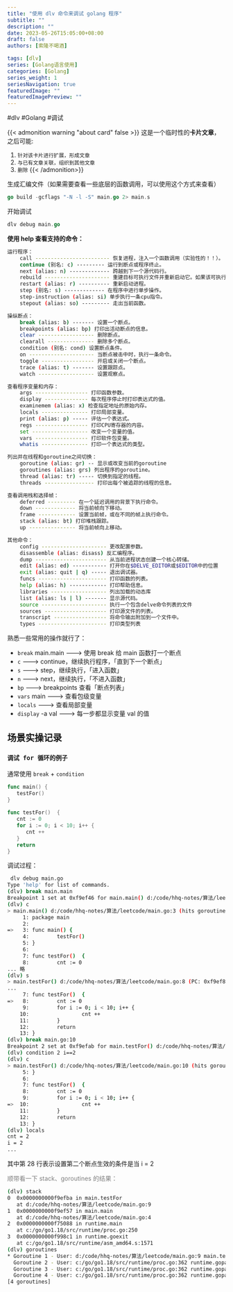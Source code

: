 ```yaml
---
title: "使用 dlv 命令来调试 golang 程序"
subtitle: ""
description: ""
date: 2023-05-26T15:05:00+08:00
draft: false
authors: [索隆不喝酒]

tags: [dlv]
series: [Golang语言使用]
categories: [Golang]
series_weight: 1
seriesNavigation: true
featuredImage: ""
featuredImagePreview: ""
---
```

<!--more-->
#dlv #Golang #调试

{{< admonition warning "about card" false >}}
这是一个临时性的**卡片文章**，之后可能:
1. `针对该卡片进行扩展，形成文章`
2. `与已有文章关联，组织到其他文章`
3. `删除`
{{< /admonition>}}


生成汇编文件（如果需要查看一些底层的函数调用，可以使用这个方式来查看）
```go
go build -gcflags "-N -l -S" main.go 2> main.s
```

开始调试
```go
dlv debug main.go
```

**使用 help 查看支持的命令：**
```sh
运行程序：
    call ------------------------ 恢复进程，注入一个函数调用（实验性的！！）。
    continue (别名: c) --------- 运行到断点或程序终止。
    next (alias: n) ------------- 跨越到下一个源代码行。
    rebuild --------------------- 重建目标可执行文件并重新启动它。如果该可执行文件不是由delve构建的，它就不起作用。
    restart (alias: r) ---------- 重新启动进程。
    step (别名: s) ------------- 在程序中进行单步操作。
    step-instruction (alias: si) 单步执行一条cpu指令。
    stepout (alias: so) --------- 走出当前函数。

操纵断点：
    break (alias: b) ------- 设置一个断点。
    breakpoints (alias: bp) 打印出活动断点的信息。
    clear ------------------ 删除断点。
    clearall --------------- 删除多个断点。
    condition (别名: cond) 设置断点条件。
    on --------------------- 当断点被击中时，执行一条命令。
    toggle ----------------- 开启或关闭一个断点。
    trace (alias: t) ------- 设置跟踪点。
    watch ------------------ 设置观察点。

查看程序变量和内存：
    args ----------------- 打印函数参数。
    display -------------- 每次程序停止时打印表达式的值。
    examinemem (alias: x) 检查指定地址的原始内存。
    locals --------------- 打印局部变量。
    print (alias: p) ----- 评估一个表达式。
    regs ----------------- 打印CPU寄存器的内容。
    set ------------------ 改变一个变量的值。
    vars ----------------- 打印软件包变量。
    whatis --------------- 打印一个表达式的类型。

列出并在线程和goroutine之间切换：
    goroutine (alias: gr) -- 显示或改变当前的goroutine
    goroutines (alias: grs) 列出程序的goroutine。
    thread (alias: tr) ----- 切换到指定的线程。
    threads ---------------- 打印出每个被追踪的线程的信息。

查看调用栈和选择帧：
    deferred --------- 在一个延迟调用的背景下执行命令。
    down ------------- 将当前帧向下移动。
    frame ------------ 设置当前帧，或在不同的帧上执行命令。
    stack (alias: bt) 打印堆栈跟踪。
    up --------------- 将当前帧向上移动。

其他命令：
    config --------------------- 更改配置参数。
    disassemble (alias: disass) 反汇编程序。
    dump ----------------------- 从当前进程状态创建一个核心转储。
    edit (alias: ed) ----------- 打开你在$DELVE_EDITOR或$EDITOR中的位置
    exit (alias: quit | q) ----- 退出调试器。
    funcs ---------------------- 打印函数的列表。
    help (alias: h) ------------ 打印帮助信息。
    libraries ------------------ 列出加载的动态库
    list (alias: ls | l) ------- 显示源代码。
    source --------------------- 执行一个包含delve命令列表的文件
    sources -------------------- 打印源文件的列表。
    transcript ----------------- 将命令输出附加到一个文件中。
    types ---------------------- 打印类型列表
```

熟悉一些常用的操作就行了：
- `break` main.main ---> 使用 break 给 main 函数打一个断点
- `c`  ---> continue，继续执行程序，「直到下一个断点」
- `s` ---> step，继续执行，「进入函数」
- `n` ---> next，继续执行，「不进入函数」
- `bp` ---> breakpoints 查看「断点列表」
- `vars` main ---> 查看包级变量
- `locals` ---> 查看局部变量
- `display` -a val ---> 每一步都显示变量 val 的值

## 场景实操记录

### `调试 for 循环的例子`

通常使用 `break` + `condition`

```go
func main() {  
   testFor()  
}  
  
func testFor()  {  
   cnt := 0  
   for i := 0; i < 10; i++ {  
      cnt ++  
   }  
   return  
}
```
调试过程：
```sh {hl_lines=[26,28,40]}
 dlv debug main.go
Type 'help' for list of commands.
(dlv) break main.main
Breakpoint 1 set at 0xf9ef46 for main.main() d:/code/hhq-notes/算法/leetcode/main.go:3
(dlv) c
> main.main() d:/code/hhq-notes/算法/leetcode/main.go:3 (hits goroutine(1):1 total:1) (PC: 0xf9ef46)
     1: package main
     2: 
=>   3: func main() {
     4:         testFor()
     5: }
     6: 
     7: func testFor()  {
     8:         cnt := 0
... 略 
(dlv) s
> main.testFor() d:/code/hhq-notes/算法/leetcode/main.go:8 (PC: 0xf9ef8e)
...
     7: func testFor()  {
=>   8:         cnt := 0
     9:         for i := 0; i < 10; i++ {
    10:                 cnt ++
    11:         }
    12:         return
    13: }
(dlv) break main.go:10
Breakpoint 2 set at 0xf9efab for main.testFor() d:/code/hhq-notes/算法/leetcode/main.go:10
(dlv) condition 2 i==2
(dlv) c
> main.testFor() d:/code/hhq-notes/算法/leetcode/main.go:10 (hits goroutine(1):1 total:1) (PC: 0xf9efab)
     5: }
     6: 
     7: func testFor()  {
     8:         cnt := 0
     9:         for i := 0; i < 10; i++ {
=>  10:                 cnt ++
    11:         }
    12:         return
    13: }
(dlv) locals
cnt = 2
i = 2
...
```

其中第 28 行表示设置第二个断点生效的条件是当 i = 2

<font color=grey>顺带看一下 stack、goroutines 的结果：</font>
```sh
(dlv) stack
0  0x0000000000f9efba in main.testFor
   at d:/code/hhq-notes/算法/leetcode/main.go:9
1  0x0000000000f9ef57 in main.main
   at d:/code/hhq-notes/算法/leetcode/main.go:4
2  0x0000000000f75088 in runtime.main
   at c:/go/go1.18/src/runtime/proc.go:250
3  0x0000000000f998c1 in runtime.goexit
   at c:/go/go1.18/src/runtime/asm_amd64.s:1571
(dlv) goroutines
* Goroutine 1 - User: d:/code/hhq-notes/算法/leetcode/main.go:9 main.testFor (0xf9efba) (thread 18412)
  Goroutine 2 - User: c:/go/go1.18/src/runtime/proc.go:362 runtime.gopark (0xf75472) [force gc (idle)]
  Goroutine 3 - User: c:/go/go1.18/src/runtime/proc.go:362 runtime.gopark (0xf75472) [GC sweep wait]
  Goroutine 4 - User: c:/go/go1.18/src/runtime/proc.go:362 runtime.gopark (0xf75472) [GC scavenge wait]
[4 goroutines]
```